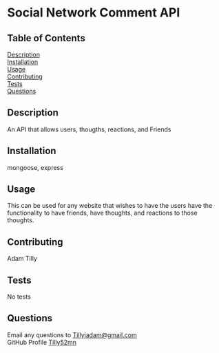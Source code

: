 # Social Network Comment API

## Table of Contents

[Description](#Description)<br/>
[Installation](#Installation)<br/>
[Usage](#Usage)<br/>
[Contributing](#Contributing)<br/>
[Tests](#Tests)<br/>
[Questions](#Questions)<br/>

## Description
An API that allows users, thougths, reactions, and Friends 

## Installation
mongoose, express

## Usage
This can be used for any website that wishes to have the users have the functionality to have friends, have thoughts, and reactions to those thoughts.

## Contributing
Adam Tilly

## Tests
No tests

## Questions
Email any questions to Tillyjadam@gmail.com <br/>
GitHub Profile [Tilly52mn](github.com/Tilly52mn)


